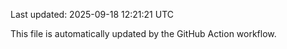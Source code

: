 Last updated: 2025-09-18 12:21:21 UTC

This file is automatically updated by the GitHub Action workflow.
